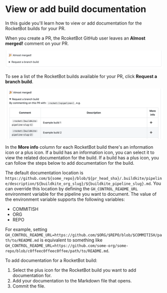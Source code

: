 # View or add build documentation

In this guide you'll learn how to view or add documentation for the RocketBot builds for your PR.

When you create a PR, the RcoketBot GitHub user leaves an **Almost merged!** comment on your PR.

![almost-merged](../images/almost-merged.png)

To see a list of the RocketBot builds available for your PR, click **Request a branch build**.

![rocketbot-commands](../images/rocketbot-commands.png)

In the **More info** column for each RocketBot build there's an information icon or a plus icon. If a build has an information icon, you can select it to view the related documentation for the build. If a build has a plus icon, you can follow the steps below to add documentation for the build.

The default documentation location is `https://github.com/${some_repo}/blob/${pr_head_sha}/.buildkite/pipeline/description/${buildkite_org_slug}/${buildkite_pipeline_slug}.md`. You can override this location by defining the `GH_CONTROL_README_URL` environment variable for the pipeline you want to document. The value of the environment variable supports the following variables:

- COMMITISH
- ORG
- REPO

For example, setting `GH_CONTROL_README_URL=https://github.com/$ORG/$REPO/blob/$COMMITISH/path/to/README.md` is equivalent to something like `GH_CONTROL_README_URL=https://github.com/some-org/some-repo/blob/c0ffeec0ffeec0ffee/path/to/README.md`.

To add documentation for a RocketBot build:

1. Select the plus icon for the RocketBot build you want to add documentation for.
1. Add your documentation to the Markdown file that opens.
1. Commit the file.
